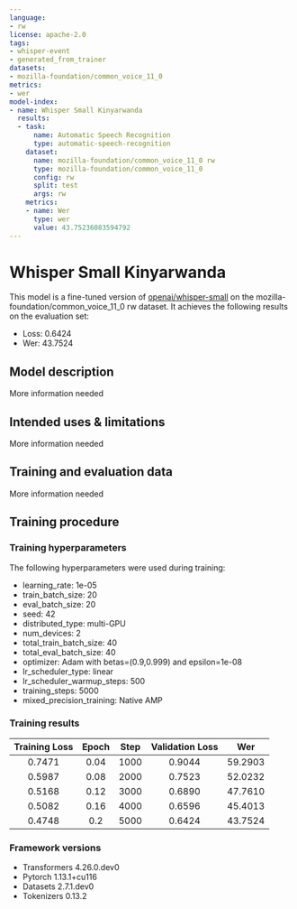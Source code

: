 ```yaml
---
language:
- rw
license: apache-2.0
tags:
- whisper-event
- generated_from_trainer
datasets:
- mozilla-foundation/common_voice_11_0
metrics:
- wer
model-index:
- name: Whisper Small Kinyarwanda
  results:
  - task:
      name: Automatic Speech Recognition
      type: automatic-speech-recognition
    dataset:
      name: mozilla-foundation/common_voice_11_0 rw
      type: mozilla-foundation/common_voice_11_0
      config: rw
      split: test
      args: rw
    metrics:
    - name: Wer
      type: wer
      value: 43.75236083594792
---
```


<!-- This model card has been generated automatically according to the information the Trainer had access to. You
should probably proofread and complete it, then remove this comment. -->

# Whisper Small Kinyarwanda

This model is a fine-tuned version of [openai/whisper-small](https://huggingface.co/openai/whisper-small) on the mozilla-foundation/common_voice_11_0 rw dataset.
It achieves the following results on the evaluation set:
- Loss: 0.6424
- Wer: 43.7524

## Model description

More information needed

## Intended uses & limitations

More information needed

## Training and evaluation data

More information needed

## Training procedure

### Training hyperparameters

The following hyperparameters were used during training:
- learning_rate: 1e-05
- train_batch_size: 20
- eval_batch_size: 20
- seed: 42
- distributed_type: multi-GPU
- num_devices: 2
- total_train_batch_size: 40
- total_eval_batch_size: 40
- optimizer: Adam with betas=(0.9,0.999) and epsilon=1e-08
- lr_scheduler_type: linear
- lr_scheduler_warmup_steps: 500
- training_steps: 5000
- mixed_precision_training: Native AMP

### Training results

| Training Loss | Epoch | Step | Validation Loss | Wer     |
|:-------------:|:-----:|:----:|:---------------:|:-------:|
| 0.7471        | 0.04  | 1000 | 0.9044          | 59.2903 |
| 0.5987        | 0.08  | 2000 | 0.7523          | 52.0232 |
| 0.5168        | 0.12  | 3000 | 0.6890          | 47.7610 |
| 0.5082        | 0.16  | 4000 | 0.6596          | 45.4013 |
| 0.4748        | 0.2   | 5000 | 0.6424          | 43.7524 |


### Framework versions

- Transformers 4.26.0.dev0
- Pytorch 1.13.1+cu116
- Datasets 2.7.1.dev0
- Tokenizers 0.13.2
